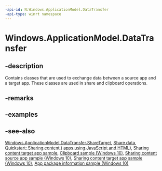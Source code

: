 ```yaml
---
-api-id: N:Windows.ApplicationModel.DataTransfer
-api-type: winrt namespace
---
```


# Windows.ApplicationModel.DataTransfer

## -description

Contains classes that are used to exchange data between a source app and a target app. These classes are used in share and clipboard operations.

## -remarks

## -examples

## -see-also

[Windows.ApplicationModel.DataTransfer.ShareTarget](https://msdn.microsoft.com/library/e8b36c71-6914-4a44-a42c-86d6b2682768), [Share data](https://docs.microsoft.com/windows/uwp/app-to-app/share-data), [Quickstart: Sharing content ( apps using JavaScript and HTML)](https://docs.microsoft.com/previous-versions/windows/apps/hh465261(v=win.10)), [Sharing content target app sample](http://code.msdn.microsoft.com/windowsapps/Sharing-Content-Target-App-e2689782), [Clipboard sample (Windows 10)](https://go.microsoft.com/fwlink/p/?LinkId=620520), [Sharing content source app sample (Windows 10)](https://go.microsoft.com/fwlink/p/?LinkId=620596), [Sharing content target app sample (Windows 10)](https://go.microsoft.com/fwlink/p/?LinkId=620597), [App package information sample (Windows 10)](https://go.microsoft.com/fwlink/p/?LinkId=620581)
